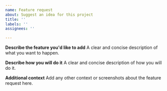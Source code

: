 ```yaml
---
name: Feature request
about: Suggest an idea for this project
title: ''
labels: ''
assignees: ''

---
```


**Describe the feature you'd like to add**
A clear and concise description of what you want to happen.

**Describe how you will do it**
A clear and concise description of how you will do it.

**Additional context**
Add any other context or screenshots about the feature request here.
